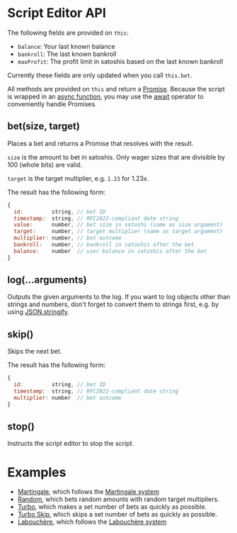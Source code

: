 # Script Editor API
The following fields are provided on `this`:
 - `balance`: Your last known balance
 - `bankroll`: The last known bankroll
 - `maxProfit`: The profit limit in satoshis based on the last known bankroll

Currently these fields are only updated when you call `this.bet`.

All methods are provided on `this` and return a [Promise](https://developer.mozilla.org/en-US/docs/Web/JavaScript/Guide/Using_promises). Because the script is wrapped in an [async function](https://developer.mozilla.org/en-US/docs/Web/JavaScript/Reference/Statements/async_function), you may use the [await](https://developer.mozilla.org/en-US/docs/Web/JavaScript/Reference/Operators/await) operator to conveniently handle Promises.

## bet(size, target)
Places a bet and returns a Promise that resolves with the result.

`size` is the amount to bet in satoshis. Only wager sizes that are divisible by 100 (whole bits) are valid.

`target` is the target multiplier, e.g. `1.23` for 1.23x.

The result has the following form:
```js
{
  id:         string, // bet ID
  timestamp:  string, // RFC2822-compliant date string
  value:      number, // bet size in satoshi (same as size argument)
  target:     number, // target multiplier (same as target argument)
  multiplier: number, // bet outcome
  bankroll:   number, // bankroll in satoshis after the bet
  balance:    number  // user balance in satoshis after the bet
}
```

## log(...arguments)
Outputs the given arguments to the log. If you want to log objects other than strings and numbers, don't forget to convert them to strings first, e.g. by using [JSON.stringify](https://developer.mozilla.org/en/docs/Web/JavaScript/Reference/Global_Objects/JSON/stringify).

## skip()
Skips the next bet.

The result has the following form:
```js
{
  id:         string, // bet ID
  timestamp:  string, // RFC2822-compliant date string
  multiplier: number  // bet outcome
}
```

## stop()
Instructs the script editor to stop the script.


# Examples
 - [Martingale](martingale.js), which follows the [Martingale system](https://en.wikipedia.org/wiki/Martingale_(betting_system))
 - [Random](random.js), which bets random amounts with random target multipliers.
 - [Turbo](turbo.js), which makes a set number of bets as quickly as possible.
 - [Turbo Skip](turboskip.js), which skips a set number of bets as quickly as possible.
 - [Labouchère](labouchere.js), which follows the [Labouchère system](https://en.wikipedia.org/wiki/Labouch%C3%A8re_system)
